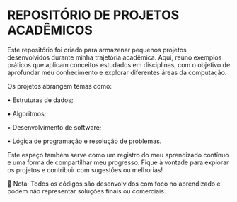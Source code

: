 # REPOSITÓRIO DE PROJETOS ACADÊMICOS

Este repositório foi criado para armazenar pequenos projetos desenvolvidos durante minha trajetória acadêmica. Aqui, reúno exemplos práticos que aplicam conceitos estudados em disciplinas, com o objetivo de aprofundar meu conhecimento e explorar diferentes áreas da computação.

Os projetos abrangem temas como:

 •	Estruturas de dados;
 
 •	Algoritmos;

 •	Desenvolvimento de software;
	
 •	Lógica de programação e resolução de problemas.



Este espaço também serve como um registro do meu aprendizado contínuo e uma forma de compartilhar meu progresso. Fique à vontade para explorar os projetos e contribuir com sugestões ou melhorias!

📌 Nota: Todos os códigos são desenvolvidos com foco no aprendizado e podem não representar soluções finais ou comerciais.
